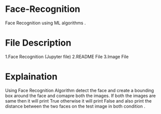 # Face-Recognition
 Face Recognition using ML algorithms .
 
# File Description
1.Face Recognition (Jupyter file)
2.README File
3.Image File

# Explaination
 Using Face Recognition Algorithm detect the face and create a bounding box around the face and comapre both the images.
 If both the images are same then it will print True otherwise it will print False and also print the distance between the two faces on the test image in both condition .
